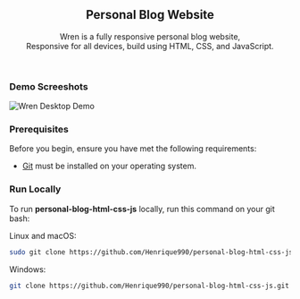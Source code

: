 <div align="center">
  

  <br />
  <br />

  <h2 align="center">Personal Blog Website</h2>

  Wren is a fully responsive personal blog website, <br />Responsive for all devices, build using HTML, CSS, and JavaScript.

  <!-- <a href="https://codewithsadee.github.io/wren/"><strong>➥ Live Demo</strong></a> -->

</div>

<br />

### Demo Screeshots

![Wren Desktop Demo](./readme-images/desktop.png "Desktop Demo")

### Prerequisites

Before you begin, ensure you have met the following requirements:

* [Git](https://git-scm.com/downloads "Download Git") must be installed on your operating system.

### Run Locally

To run **personal-blog-html-css-js** locally, run this command on your git bash:

Linux and macOS:

```bash
sudo git clone https://github.com/Henrique990/personal-blog-html-css-js.git
```

Windows:

```bash
git clone https://github.com/Henrique990/personal-blog-html-css-js.git
```
